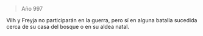 > Año 997

Vilh y Freyja no participarán en la guerra, pero sí en alguna batalla sucedida cerca de su casa del bosque o en su aldea natal.